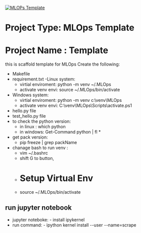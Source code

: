 [![MLOPs Template](https://github.com/mohelwah/MLOps_template/actions/workflows/main.yml/badge.svg)](https://github.com/mohelwah/MLOps_template/actions/workflows/main.yml)

# Project Type: MLOps Template
# Project Name : Template
this is scaffold template for MLOps 
 Create the following:
 - Makefile
 - requirement.txt
 -Linux system:
    - virtial enviroment: python -m venv ~/.MLOps
    - activate venv envi: source ~/.MLOps/bin/activate
 - Windows system:
    - virtial enviroment: python -m venv c:\venv\MLOps
    - activate venv envi:   C:\venv\MLOps\Scripts\activate.ps1
 - hello.py file
 - test_hello.py file 
 - to check the python version:
    - in linux : which python  
    - in windows: Get-Command python | fl *
 - get pack version:
    - pip freeze | grep packName 
 - chanage bash to run venv :
    - vim ~/.bashrc
    - shift G to button, 
    - # Setup Virtual Env
    - source ~/.MLOps/bin/activate


## run jupyter notebook
  - jupyter noteboke: - install ipykernel
  - run command: - ipython kernel install --user --name=scrape
       
